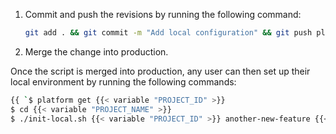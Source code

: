 1.  Commit and push the revisions by running the following command:

    ```bash
    git add . && git commit -m "Add local configuration" && git push platform local-config
    ```

1.  Merge the change into production.

Once the script is merged into production,
any user can then set up their local environment by running the following commands:

```bash
{{ `$ platform get {{< variable "PROJECT_ID" >}}
$ cd {{< variable "PROJECT_NAME" >}}
$ ./init-local.sh {{< variable "PROJECT_ID" >}} another-new-feature {{< variable "PRODUCTION_ENVIRONMENT_NAME" >}}` | .Page.RenderString }}
```
